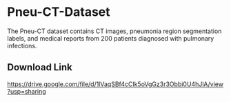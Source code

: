 # Pneu-CT-Dataset
The Pneu-CT dataset contains CT images, pneumonia region segmentation labels, and medical reports from 200 patients diagnosed with pulmonary infections.
## Download Link
https://drive.google.com/file/d/1lVaqSBf4cCIk5oVgGz3r3Obbi0U4hJlA/view?usp=sharing

